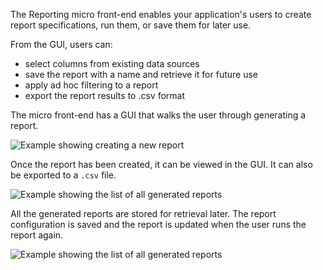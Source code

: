 <!-- This markdown is pulled into both the front-end and back-end documents to avoid repeated documentation -->

The Reporting micro front-end enables your application's users to create report specifications, run them, or save them for later use.

From the GUI, users can:

- select columns from existing data sources
- save the report with a name and retrieve it for future use
- apply ad hoc filtering to a report
- export the report results to .csv  format

The micro front-end has a GUI that walks the user through generating a report.

![Example showing creating a new report](/img/foundation-reporting_create-report.png)

Once the report has been created, it can be viewed in the GUI. It can also be exported to a `.csv` file.

![Example showing the list of all generated reports](/img/foundation-reporting_view-report.png)

All the generated reports are stored for retrieval later. The report configuration is saved and the report is updated when the user runs the report again.

![Example showing the list of all generated reports](/img/foundation-reporting_show-reports.png)
